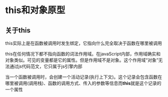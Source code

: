 # this和对象原型
## 关于this
this实际上是在函数被调用时发生绑定，它指向什么完全取决于函数在哪里被调用

this在任何情况下都不指向函数的词法作用域。在javaScript内部，作用域确实和对象类似。可见的变量都是它的属性。但是作用域不是对象。这个作用域“对象”无法通过js代码范文，它只属于js引擎内部

当一个函数被调用时，会创建一个活动记录(执行上下文)。这个记录会包含函数在哪里被调用(调用栈)、函数的调用方式、传入的参数等信息而**this**就是这个记录的一个属性
